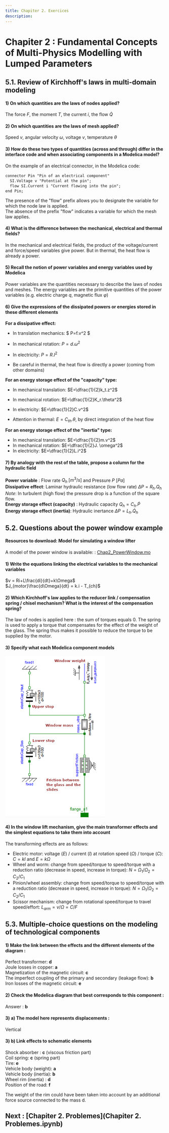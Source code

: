 ```yaml
---
title: Chapiter 2. Exercices
description: 
---
```

# Chapiter 2 : Fundamental Concepts of Multi-Physics Modelling with Lumped Parameters   
  
 
## 5.1. Review of Kirchhoff's laws in multi-domain modeling


#### 1)	On which quantities are the laws of nodes applied?
The force $F$, the moment $T$, the current $i$, the flow $\dot{Q}$    

#### 2)	On which quantities are the laws of mesh applied?
Speed $v$, angular velocity $ω$, voltage $v$, temperature $θ$

#### 3) How do these two types of quantities (across and through) differ in the interface code and when associating components in a Modelica model?
On the example of an electrical connector, in the Modelica code:
```
connector Pin "Pin of an electrical component"  
  SI.Voltage v "Potential at the pin";     
  flow SI.Current i "Current flowing into the pin";  
end Pin;
```
The presence of the "flow" prefix allows you to designate the variable for which the node law is applied.    
The absence of the prefix "flow" indicates a variable for which the mesh law applies.

#### 4) What is the difference between the mechanical, electrical and thermal fields?
In the mechanical and electrical fields, the product of the voltage/current and force/speed variables give power.
But in thermal, the heat flow is already a power.

#### 5) Recall the notion of power variables and energy variables used by Modelica
Power variables are the quantities necessary to describe the laws of nodes and meshes.
The energy variables are the primitive quantities of the power variables (e.g. electric charge $q$, magnetic flux $φ$)

#### 6)  Give the expressions of the dissipated powers or energies stored in these different elements
**For a dissipative effect:**
  - In translation mechanics: $ P=f.v^2 $ 
  - In mechanical rotation: $P=d.ω^2$
  - In electricity: $P=R.I^2$ 
    
    
   - Be careful in thermal, the heat flow is directly a power (coming from other domains)
  
**For an energy storage effect of the "capacity" type:**
  - In mechanical translation: $E=\dfrac{1}{2}k_t.z^2$ 
  - In mechanical rotation: $E=\dfrac{1}{2}K_r.\theta^2$ 
  - In electricity: $E=\dfrac{1}{2}C.v^2$ 
  
    
  - Attention in thermal: $E=C_{th}.\theta$, by direct integration of the heat flow

**For an energy storage effect of the "inertia" type:**
  - In mechanical translation: $E=\dfrac{1}{2}m.v^2$
  - In mechanical rotation: $E=\dfrac{1}{2}J. \omega^2$ 
  - In electricity: $E=\dfrac{1}{2}L.i^2$ 

#### 7) By analogy with the rest of the table, propose a column for the hydraulic field 
**Power variable** : Flow rate $Q_h~[m^3/s]$ and Pressure $P~[Pa]$   
**Dissipative effect**: Laminar hydraulic resistance (low flow rate) $\Delta P=R_h.Q_h$    
        *Note*: In turbulent (high flow) the pressure drop is a function of the square flow.    
**Energy storage effect (capacity)** : Hydraulic capacity $Q_h=C_h. \dot{P}$   
**Energy storage effect (inertia)**: Hydraulic inertance $\Delta P=L_h. \dot{Q}_h$  

 
## 5.2.	Questions about the power window example


#### Resources to download: Model for simulating a window lifter

A model of the power window is available: : [Chap2_PowerWindow.mo](files/Chap2_PowerWindow.mo)    



#### 1) Write the equations linking the electrical variables to the mechanical variables

$v = Ri+L\frac{di}{dt}+k\Omega$  
$J_{motor}\frac{d\Omega}{dt} = k.i - T_{ch}$

#### 2)	Which Kirchhoff's law applies to the reducer link / compensation spring / chisel mechanism? What is the interest of the compensation spring?
The law of nodes is applied here : the sum of torques equals 0. The spring is used to apply a torque that compensates for the effect of the weight of the glass. The spring thus makes it possible to reduce the torque to be supplied by the motor.


#### 3) Specify what each Modelica component models

![Correction 5.2.3](../img/chap1_correction_5.2.3_en.png)

#### 4)	In the window lift mechanism, give the main transformer effects and the simplest equations to take them into account

The transforming effects are as follows:
- Electric motor: voltage ($E$) / current ($I$) at rotation speed ($\Omega$) / torque ($C$): $C=kI$ and $E=k\Omega$
- Wheel and worm: change from speed/torque to speed/torque with a reduction ratio (decrease in speed, increase in torque): $N=\Omega_1/\Omega_2 = C_2/C_1$  
- Pinion/wheel assembly: change from speed/torque to speed/torque with a reduction ratio (decrease in speed, increase in torque): $N=\Omega_1/\Omega_2 = C_2/C_1$  
- Scissor mechanism: change from rotational speed/torque to travel speed/effort: $L_{arm}=v/\Omega=C/F$ 



## 5.3.	Multiple-choice questions on the modeling of technological components


#### 1)  Make the link between the effects and the different elements of the diagram :

Perfect transformer: **d**  
Joule losses in copper: **a**  
Magnetization of the magnetic circuit: **c**  
The imperfect coupling of the primary and secondary (leakage flow): **b**    
Iron losses of the magnetic circuit: **e**  


#### 2) Check the Modelica diagram that best corresponds to this component :

 Answer : **b**

#### 3) a) The model here represents displacements :
 Vertical 

#### 3) b)	Link effects to schematic elements 
Shock absorber : **c** (viscous friction part)  
Coil spring: **c** (spring part)  
Tire: **e**    
Vehicle body (weight): **a**     
Vehicle body (inertia): **b**     
Wheel rim (inertia) : **d**    
Position of the road:  **f**   

The weight of the rim could have been taken into account by an additional force source connected to the mass d.




## Next : [Chapiter 2. Problemes](Chapiter 2. Problemes.ipynb)

 
